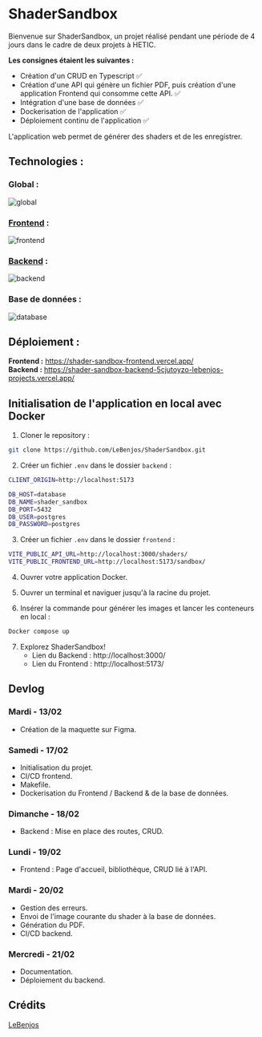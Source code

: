 # ShaderSandbox

Bienvenue sur ShaderSandbox, un projet réalisé pendant une période de 4 jours dans le cadre de deux projets à HETIC.

**Les consignes étaient les suivantes :**
- Création d'un CRUD en Typescript ✅
- Création d'une API qui génère un fichier PDF, puis création d'une application Frontend qui consomme cette API. ✅
- Intégration d'une base de données ✅
- Dockerisation de l'application ✅
- Déploiement continu de l'application ✅

L'application web permet de générer des shaders et de les enregistrer.

## Technologies :

### Global :
![global](https://skillicons.dev/icons?i=docker,github,git,vercel,typescript)

### [Frontend](./frontend/README.md) :
![frontend](https://skillicons.dev/icons?i=vite,react,threejs,sass)

### [Backend](./backend/README.md) :
![backend](https://skillicons.dev/icons?i=nodejs,express)

### Base de données :
![database](https://skillicons.dev/icons?i=postgres)

## Déploiement :
**Frontend :** https://shader-sandbox-frontend.vercel.app/  
**Backend :** https://shader-sandbox-backend-5cjutoyzo-lebenjos-projects.vercel.app/

## Initialisation de l'application en local avec Docker

1. Cloner le repository :
```bash
git clone https://github.com/LeBenjos/ShaderSandbox.git
```

2. Créer un fichier `.env` dans le dossier `backend` :
```bash
CLIENT_ORIGIN=http://localhost:5173

DB_HOST=database
DB_NAME=shader_sandbox
DB_PORT=5432
DB_USER=postgres
DB_PASSWORD=postgres
```

3. Créer un fichier `.env` dans le dossier `frontend` :
```bash
VITE_PUBLIC_API_URL=http://localhost:3000/shaders/
VITE_PUBLIC_FRONTEND_URL=http://localhost:5173/sandbox/
```

4. Ouvrer votre application Docker.

5. Ouvrer un terminal et naviguer jusqu'à la racine du projet.

6. Insérer la commande pour générer les images et lancer les conteneurs en local :
```bash
Docker compose up
```

7. Explorez ShaderSandbox! 
    - Lien du Backend : http://localhost:3000/
    - Lien du Frontend : http://localhost:5173/

## Devlog

### Mardi - 13/02
- Création de la maquette sur Figma.

### Samedi - 17/02
- Initialisation du projet.
- CI/CD frontend.
- Makefile.
- Dockerisation du Frontend / Backend & de la base de données.

### Dimanche - 18/02
- Backend : Mise en place des routes, CRUD.

### Lundi - 19/02
- Frontend : Page d'accueil, bibliothèque, CRUD lié à l'API.

### Mardi - 20/02
- Gestion des erreurs.
- Envoi de l'image courante du shader à la base de données.
- Génération du PDF.
- CI/CD backend.

### Mercredi - 21/02
- Documentation.
- Déploiement du backend.

## Crédits

[LeBenjos](https://github.com/LeBenjos) 